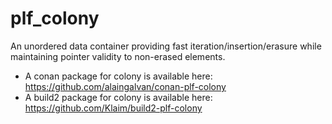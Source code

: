 # plf_colony
An unordered data container providing fast iteration/insertion/erasure while maintaining pointer validity to non-erased elements.

 - A conan package for colony is available here: https://github.com/alaingalvan/conan-plf-colony
 - A build2 package for colony is available here: https://github.com/Klaim/build2-plf-colony
